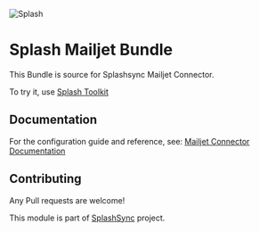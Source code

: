 
![Splash](http://www.splashsync.com/bundles/theme/img/splash-logo.png)

# Splash Mailjet Bundle

This Bundle is source for Splashsync Mailjet Connector.

To try it, use [Splash Toolkit](https://github.com/SplashSync/Toolkit)

## Documentation

For the configuration guide and reference, see: [Mailjet Connector Documentation](https://splashsync.github.io/Mailjet-Bundle/)

## Contributing

Any Pull requests are welcome! 

This module is part of [SplashSync](https://www.splashsync.com) project.